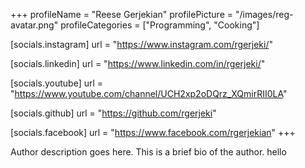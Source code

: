 +++
profileName = "Reese Gerjekian"
profilePicture = "/images/reg-avatar.png"
profileCategories = ["Programming", "Cooking"]

[socials.instagram]
url = "https://www.instagram.com/rgerjeki/"

[socials.linkedin]
url = "https://www.linkedin.com/in/rgerjeki/"

[socials.youtube]
url = "https://www.youtube.com/channel/UCH2xp2oDQrz_XQmirRII0LA"

[socials.github]
url = "https://github.com/rgerjeki"

[socials.facebook]
url = "https://www.facebook.com/rgerjekian"
+++

Author description goes here. This is a brief bio of the author. hello